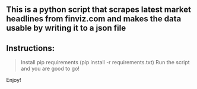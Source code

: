 ## This is a python script that scrapes latest market headlines from finviz.com and makes the data usable by writing it to a json file

## Instructions:

> Install pip requirements (pip install -r requirements.txt)
> Run the script and you are good to go!

Enjoy!

